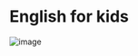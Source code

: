 # English for kids

![image](https://user-images.githubusercontent.com/20898237/179575152-8a5dbfc7-df3f-4c42-800d-ec9dff942fa5.png)
